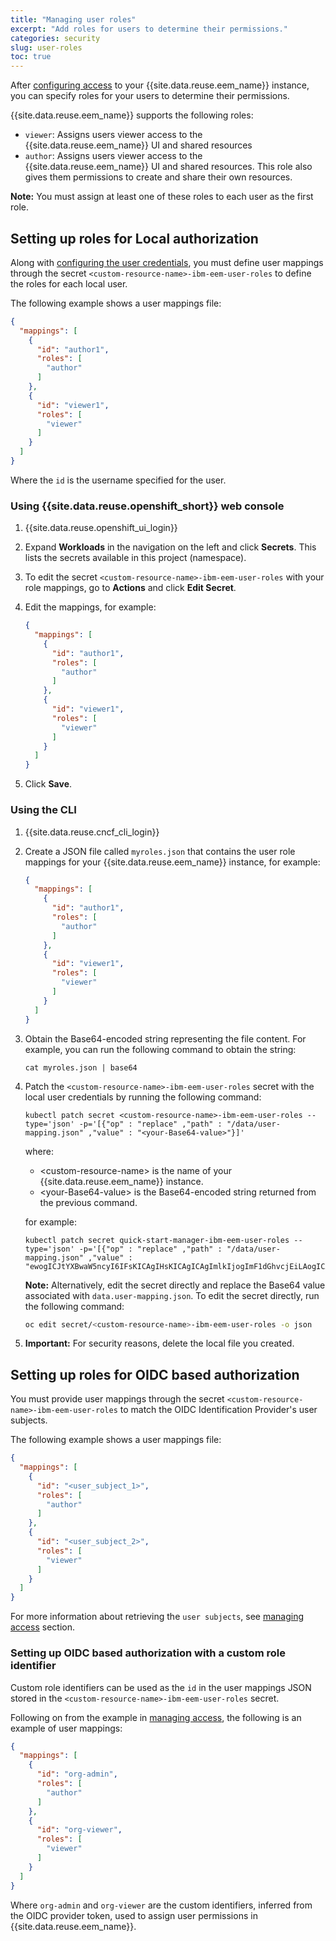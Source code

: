 ```yaml
---
title: "Managing user roles"
excerpt: "Add roles for users to determine their permissions."
categories: security
slug: user-roles
toc: true
---
```


After [configuring access](../managing-access) to your {{site.data.reuse.eem_name}} instance, you can specify roles for your users to determine their permissions. 

{{site.data.reuse.eem_name}} supports the following roles:
- `viewer`: Assigns users viewer access to the {{site.data.reuse.eem_name}} UI and shared resources
- `author`: Assigns users viewer access to the {{site.data.reuse.eem_name}} UI and shared resources. This role also gives them permissions to create and share their own resources. 

**Note:** You must assign at least one of these roles to each user as the first role.

## Setting up roles for Local authorization

Along with [configuring the user credentials](../managing-access), you must define user mappings through the secret `<custom-resource-name>-ibm-eem-user-roles` to define the roles for each local user.

The following example shows a user mappings file:

```json
{
  "mappings": [
    {
      "id": "author1",
      "roles": [
        "author"
      ]
    },
    {
      "id": "viewer1",
      "roles": [
        "viewer"
      ]
    }
  ]
}
```

Where the `id` is the username specified for the user. 

### Using {{site.data.reuse.openshift_short}} web console

1. {{site.data.reuse.openshift_ui_login}}
2. Expand **Workloads** in the navigation on the left and click **Secrets**. This lists the secrets available in this project (namespace).
3. To edit the secret `<custom-resource-name>-ibm-eem-user-roles` with your role mappings, go to **Actions** and click **Edit Secret**.
4. Edit the mappings, for example:

   ```json
   {
     "mappings": [
       {
         "id": "author1",
         "roles": [
           "author"
         ]
       },
       {
         "id": "viewer1",
         "roles": [
           "viewer"
         ]
       }
     ]
   }
   ```
5. Click **Save**.

### Using the CLI

1. {{site.data.reuse.cncf_cli_login}}
2. Create a JSON file called `myroles.json` that contains the user role mappings for your {{site.data.reuse.eem_name}} instance, for example:

   ```json
   {
     "mappings": [
       {
         "id": "author1",
         "roles": [
           "author"
         ]
       },
       {
         "id": "viewer1",
         "roles": [
           "viewer"
         ]
       }
     ]
   }
   ```

3. Obtain the Base64-encoded string representing the file content. For example, you can run the following command to obtain the string:

   ```shell
   cat myroles.json | base64
   ```

4. Patch the `<custom-resource-name>-ibm-eem-user-roles` secret with the local user credentials by running the following command:

   ```shell
   kubectl patch secret <custom-resource-name>-ibm-eem-user-roles --type='json' -p='[{"op" : "replace" ,"path" : "/data/user-mapping.json" ,"value" : "<your-Base64-value>"}]'
   ```

   where:
    - \<custom-resource-name\> is the name of your {{site.data.reuse.eem_name}} instance.
    - \<your-Base64-value\> is the Base64-encoded string returned from the previous command.

   for example:

   ```shell
   kubectl patch secret quick-start-manager-ibm-eem-user-roles --type='json' -p='[{"op" : "replace" ,"path" : "/data/user-mapping.json" ,"value" : "ewogICJtYXBwaW5ncyI6IFsKICAgIHsKICAgICAgImlkIjogImF1dGhvcjEiLAogICAgICAicm9sZXMiOiBbCiAgICAgICAgImF1dGhvciIKICAgICAgXQogICAgfSwKICAgIHsKICAgICAgImlkIjogInZpZXdlcjEiLAogICAgICAicm9sZXMiOiBbCiAgICAgICAgInZpZXdlciIKICAgICAgXQogICAgfQogIF0KfQo="}]'
   ```

   **Note:** Alternatively, edit the secret directly and replace the Base64 value associated with `data.user-mapping.json`. To edit the secret directly, run the following command:

   ```bash
   oc edit secret/<custom-resource-name>-ibm-eem-user-roles -o json
   ```

5. **Important:** For security reasons, delete the local file you created.

## Setting up roles for OIDC based authorization

You must provide user mappings through the secret `<custom-resource-name>-ibm-eem-user-roles` to match the OIDC Identification Provider's user subjects. 

The following example shows a user mappings file:

```json
{
  "mappings": [
    {
      "id": "<user_subject_1>",
      "roles": [
        "author"
      ]
    },
    {
      "id": "<user_subject_2>",
      "roles": [
        "viewer"
      ]
    }
  ]
}
```

For more information about retrieving the `user subjects`, see [managing access](../managing-access) section.

### Setting up OIDC based authorization with a custom role identifier

Custom role identifiers can be used as the `id` in the user mappings JSON stored in the `<custom-resource-name>-ibm-eem-user-roles` secret. 

Following on from the example in [managing access](../managing-access#setting-up-oidc-based-authorization-with-a-custom-role-identifier), the following is an example of user mappings:

```json
{
  "mappings": [
    {
      "id": "org-admin",
      "roles": [
        "author"
      ]
    },
    {
      "id": "org-viewer",
      "roles": [
        "viewer"
      ]
    }
  ]
}
```

Where `org-admin` and `org-viewer` are the custom identifiers, inferred from the OIDC provider token, used to assign user permissions in {{site.data.reuse.eem_name}}.
